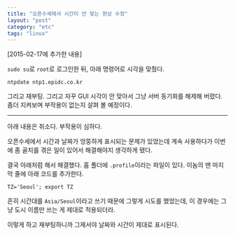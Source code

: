 ```yaml
---
title: "오픈수세에서 시간이 안 맞는 현상 수정"
layout: "post"
category: "etc"
tags: "linux"
---
```


[2015-02-17에 추가한 내용]

`sudo su`로 `root`로 로그인한 뒤, 아래 명령어로 시각을 맞췄다.

    ntpdate ntp1.epidc.co.kr

그리고 재부팅. 그리고 자꾸 GUI 시각이 안 맞아서 그냥 서버 동기화를 해제해 버렸다. 좀더 지켜보며 부작용이 없는지 살펴 볼 예정이다.

--------------

아래 내용은 취소다. 부작용이 심하다.

오픈수세에서 시간과 날짜가 엉뚱하게 표시되는 문제가 있었는데 계속 사용하다가 이번에 좀 골치를 겪은 일이 있어서 해결해야지 생각하게 됐다.

결국 아래처럼 해서 해결했다. 홈 폴더에 `.profile`이라는 파일이 있다. 이놈의 맨 마지막 줄에 아래 코드를 추가한다.

    TZ='Seoul'; export TZ

흔히 시간대를 `Asia/Seoul`이라고 쓰기 때문에 그렇게 시도를 했었는데, 이 경우에는 그냥 도시 이름만 쓰는 게 제대로 적용되더라.

이렇게 하고 재부팅하니까 그제서야 날짜와 시간이 제대로 표시된다.